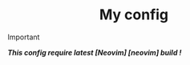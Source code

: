 <h1 align="center"> My config </h1>

> [!IMPORTANT] 
> ***This config require latest [Neovim] [neovim] build !***
